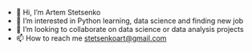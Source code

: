 - 👋 Hi, I’m Artem Stetsenko
- 👀 I’m interested in Python learning, data science and finding new job
- 💞️ I’m looking to collaborate on data science or data analysis projects
- 📫 How to reach me stetsenkoart@gmail.com

<!---
ArtemStet/ArtemStet is a ✨ special ✨ repository because its `README.md` (this file) appears on your GitHub profile.
You can click the Preview link to take a look at your changes.
--->
